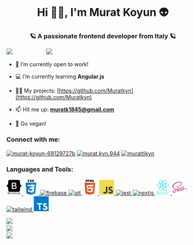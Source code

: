 <h1 align="center">Hi 👋🏼, I'm Murat Koyun 👽</h1>
<h3 align="center">🪐 A passionate frontend developer from Italy 🪐</h3>
<img align="right" width="400" src="https://miro.medium.com/v2/resize:fit:1400/1*gReLR6hZjwyBxHmfLN1AVw.gif"> </img>

[![](https://visitcount.itsvg.in/api?id=Muratkyn&icon=0&color=0)](https://visitcount.itsvg.in)

- 🔭 I’m currently open to work!

- 💻 I’m currently learning **Angular.js**

- 👨‍💻 My projects: [https://github.com/Muratkyn](https://github.com/Muratkyn)

- 📫 Hit me up: **muratk1845@gmail.com**

- 🌱 Go vegan!

<h3 align="left">Connect with me:</h3>
<p align="left">
<a href="https://linkedin.com/in/murat-koyun-69129727b" target="blank"><img align="center" src="https://raw.githubusercontent.com/rahuldkjain/github-profile-readme-generator/master/src/images/icons/Social/linked-in-alt.svg" alt="murat-koyun-69129727b" height="30" width="40" /></a>
<a href="https://fb.com/murat.kyn.944" target="blank"><img align="center" src="https://raw.githubusercontent.com/rahuldkjain/github-profile-readme-generator/master/src/images/icons/Social/facebook.svg" alt="murat.kyn.944" height="30" width="40" /></a>
<a href="https://instagram.com/murattikyn" target="blank"><img align="center" src="https://raw.githubusercontent.com/rahuldkjain/github-profile-readme-generator/master/src/images/icons/Social/instagram.svg" alt="murattikyn" height="30" width="40" /></a>
</p>

<h3 align="left">Languages and Tools:</h3>
<p align="left"> <a href="https://getbootstrap.com" target="_blank" rel="noreferrer"> <img src="https://raw.githubusercontent.com/devicons/devicon/master/icons/bootstrap/bootstrap-plain-wordmark.svg" alt="bootstrap" width="40" height="40"/> </a> <a href="https://www.w3schools.com/css/" target="_blank" rel="noreferrer"> <img src="https://raw.githubusercontent.com/devicons/devicon/master/icons/css3/css3-original-wordmark.svg" alt="css3" width="40" height="40"/> </a> <a href="https://firebase.google.com/" target="_blank" rel="noreferrer"> <img src="https://www.vectorlogo.zone/logos/firebase/firebase-icon.svg" alt="firebase" width="40" height="40"/> </a> <a href="https://git-scm.com/" target="_blank" rel="noreferrer"> <img src="https://www.vectorlogo.zone/logos/git-scm/git-scm-icon.svg" alt="git" width="40" height="40"/> </a> <a href="https://www.w3.org/html/" target="_blank" rel="noreferrer"> <img src="https://raw.githubusercontent.com/devicons/devicon/master/icons/html5/html5-original-wordmark.svg" alt="html5" width="40" height="40"/> </a> <a href="https://developer.mozilla.org/en-US/docs/Web/JavaScript" target="_blank" rel="noreferrer"> <img src="https://raw.githubusercontent.com/devicons/devicon/master/icons/javascript/javascript-original.svg" alt="javascript" width="40" height="40"/> </a> <a href="https://jestjs.io" target="_blank" rel="noreferrer"> <img src="https://www.vectorlogo.zone/logos/jestjsio/jestjsio-icon.svg" alt="jest" width="40" height="40"/> </a> <a href="https://nextjs.org/" target="_blank" rel="noreferrer"> <img src="https://cdn.worldvectorlogo.com/logos/nextjs-2.svg" alt="nextjs" width="40" height="40"/> </a> <a href="https://reactjs.org/" target="_blank" rel="noreferrer"> <img src="https://raw.githubusercontent.com/devicons/devicon/master/icons/react/react-original-wordmark.svg" alt="react" width="40" height="40"/> </a> <a href="https://sass-lang.com" target="_blank" rel="noreferrer"> <img src="https://raw.githubusercontent.com/devicons/devicon/master/icons/sass/sass-original.svg" alt="sass" width="40" height="40"/> </a> <a href="https://tailwindcss.com/" target="_blank" rel="noreferrer"> <img src="https://www.vectorlogo.zone/logos/tailwindcss/tailwindcss-icon.svg" alt="tailwind" width="40" height="40"/> </a> <a href="https://www.typescriptlang.org/" target="_blank" rel="noreferrer"> <img src="https://raw.githubusercontent.com/devicons/devicon/master/icons/typescript/typescript-original.svg" alt="typescript" width="40" height="40"/> </a> </p>


![](https://github-readme-stats.vercel.app/api?username=Muratkyn&theme=dark&hide_border=false&include_all_commits=false&count_private=false)<br/>
![](https://github-readme-streak-stats.herokuapp.com/?user=Muratkyn&theme=dark&hide_border=false)<br/>
![](https://github-readme-stats.vercel.app/api/top-langs/?username=Muratkyn&theme=dark&hide_border=false&include_all_commits=false&count_private=false&layout=compact)




